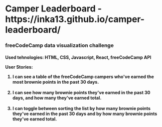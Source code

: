 <h1>Camper Leaderboard - https://inka13.github.io/camper-leaderboard/</h1>

<h3>freeCodeCamp data visualization challenge</h3>

<h4>Used tehnologies: HTML, CSS, Javascript, React, freeCodeCamp API

<p>User Stories:</p> 

<ol>

<li> I can see a table of the freeCodeCamp campers who've earned the most brownie points in the past 30 days.</li>

<br>
<li> I can see how many brownie points they've earned in the past 30 days, and how many they've earned total.</li>
<br>
<li> I can toggle between sorting the list by how many brownie points they've earned in the past 30 days and by how many brownie points they've earned total.</li>



</ol>
